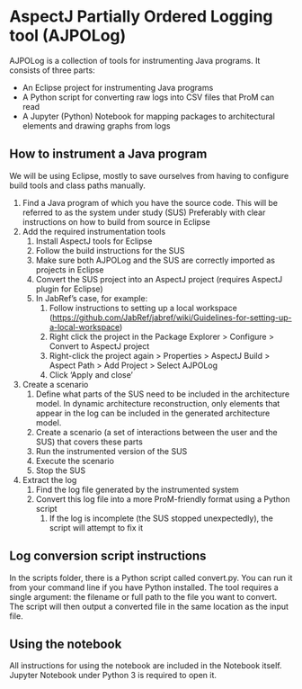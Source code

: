 # AspectJ Partially Ordered Logging tool (AJPOLog)

AJPOLog is a collection of tools for instrumenting Java programs. It consists of three parts:
- An Eclipse project for instrumenting Java programs
- A Python script for converting raw logs into CSV files that ProM can read
- A Jupyter (Python) Notebook for mapping packages to architectural elements and drawing graphs from logs

## How to instrument a Java program
We will be using Eclipse, mostly to save ourselves from having to configure build tools and class paths manually.

1.	Find a Java program of which you have the source code. This will be referred to as the system under study (SUS)
	Preferably with clear instructions on how to build from source in Eclipse
2.	Add the required instrumentation tools
	1.  Install AspectJ tools for Eclipse
	2.	Follow the build instructions for the SUS
	3.	Make sure both AJPOLog and the SUS are correctly imported as projects in Eclipse
	4.	Convert the SUS project into an AspectJ project (requires AspectJ plugin for Eclipse)
	5.	In JabRef’s case, for example:
		1.	Follow instructions to setting up a local workspace (https://github.com/JabRef/jabref/wiki/Guidelines-for-setting-up-a-local-workspace)
		2.	Right click the project in the Package Explorer > Configure > Convert to AspectJ project
		3.	Right-click the project again > Properties > AspectJ Build > Aspect Path > Add Project > Select AJPOLog
		4.	Click ‘Apply and close’
3.	Create a scenario
	1.  Define what parts of the SUS need to be included in the architecture model. In dynamic architecture reconstruction, only elements that appear in the log can be included in the generated architecture model.
	2.	Create a scenario (a set of interactions between the user and the SUS) that covers these parts
	3.	Run the instrumented version of the SUS
	4.	Execute the scenario
	5.	Stop the SUS
4.	Extract the log
	1.  Find the log file generated by the instrumented system
	2.	Convert this log file into a more ProM-friendly format using a Python script
		1.	If the log is incomplete (the SUS stopped unexpectedly), the script will attempt to fix it

## Log conversion script instructions
In the scripts folder, there is a Python script called convert.py. You can run it from your command line if you have Python installed. The tool requires a single argument: the filename or full path to the file you want to convert. The script will then output a converted file in the same location as the input file.

## Using the notebook
All instructions for using the notebook are included in the Notebook itself. Jupyter Notebook under Python 3 is required to open it.
